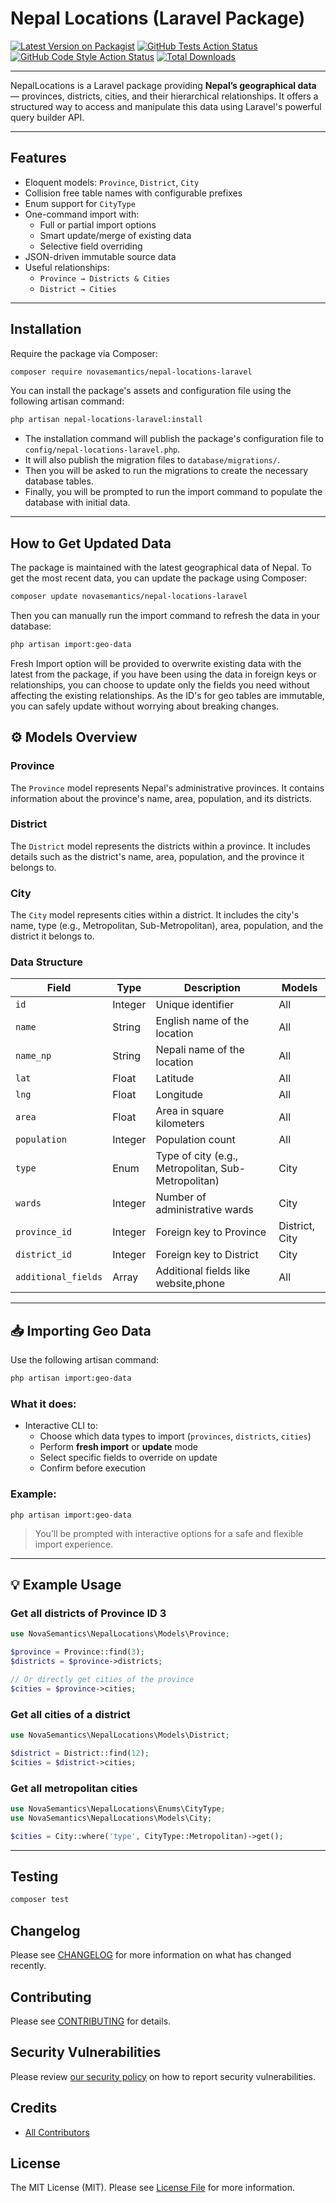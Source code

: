 # Nepal Locations (Laravel Package)

[![Latest Version on Packagist](https://img.shields.io/packagist/v/novasemantics/nepal-locations-laravel.svg?style=flat-square)](https://packagist.org/packages/novasemantics/nepal-locations-laravel)
[![GitHub Tests Action Status](https://img.shields.io/github/actions/workflow/status/novasemantics/nepal-locations-laravel/run-tests.yml?branch=main&label=tests&style=flat-square)](https://github.com/novasemantics/nepal-locations-laravel/actions?query=workflow%3Arun-tests+branch%3Amain)
[![GitHub Code Style Action Status](https://img.shields.io/github/actions/workflow/status/novasemantics/nepal-locations-laravel/fix-php-code-style-issues.yml?branch=main&label=code%20style&style=flat-square)](https://github.com/novasemantics/nepal-locations-laravel/actions?query=workflow%3A"Fix+PHP+code+style+issues"+branch%3Amain)
[![Total Downloads](https://img.shields.io/packagist/dt/novasemantics/nepal-locations-laravel.svg?style=flat-square)](https://packagist.org/packages/novasemantics/nepal-locations-laravel)

---

NepalLocations is a Laravel package providing **Nepal’s geographical data** — provinces, districts, cities, and their
hierarchical relationships. It offers a structured way to access and manipulate this data using Laravel's powerful query
builder API.

---

## Features

- Eloquent models: `Province`, `District`, `City`
- Collision free table names with configurable prefixes
- Enum support for `CityType`
- One-command import with:
    - Full or partial import options
    - Smart update/merge of existing data
    - Selective field overriding
- JSON-driven immutable source data
- Useful relationships:
    - `Province → Districts & Cities`
    - `District → Cities`

---

## Installation

Require the package via Composer:

```bash
composer require novasemantics/nepal-locations-laravel
```

You can install the package's assets and configuration file using the following artisan command:

```bash
php artisan nepal-locations-laravel:install
```

- The installation command will publish the package's configuration file to `config/nepal-locations-laravel.php`.
- It will also publish the migration files to `database/migrations/`.
- Then you will be asked to run the migrations to create the necessary database tables.
- Finally, you will be prompted to run the import command to populate the database with initial data.

---

## How to Get Updated Data

The package is maintained with the latest geographical data of Nepal. To get the most recent data, you
can update the package using Composer:

```bash
composer update novasemantics/nepal-locations-laravel
```

Then you can manually run the import command to refresh the data in your database:

```bash
php artisan import:geo-data
```

Fresh Import option will be provided to overwrite existing data with the latest from the package, if
you have been using the data in foreign keys or relationships, you can choose to update only the fields you need
without affecting the existing relationships. As the ID's for geo tables are immutable, you can safely update
without worrying about breaking changes.

## ⚙️ Models Overview

### Province

The `Province` model represents Nepal's administrative provinces. It contains information about the province's name,
area, population, and its districts.

### District

The `District` model represents the districts within a province. It includes details such as the district's name, area,
population, and the province it belongs to.

### City

The `City` model represents cities within a district. It includes the city's name, type (e.g., Metropolitan,
Sub-Metropolitan), area, population, and the district it belongs to.

### Data Structure

| Field               | Type    | Description                                         | Models         |
|---------------------|---------|-----------------------------------------------------|----------------|
| `id`                | Integer | Unique identifier                                   | All            |
| `name`              | String  | English name of the location                        | All            |
| `name_np`           | String  | Nepali name of the location                         | All            |
| `lat`               | Float   | Latitude                                            | All            |
| `lng`               | Float   | Longitude                                           | All            |
| `area`              | Float   | Area in square kilometers                           | All            |
| `population`        | Integer | Population count                                    | All            |
| `type`              | Enum    | Type of city (e.g., Metropolitan, Sub-Metropolitan) | City           |
| `wards`             | Integer | Number of administrative wards                      | City           |
| `province_id`       | Integer | Foreign key to Province                             | District, City |
| `district_id`       | Integer | Foreign key to District                             | City           |
| `additional_fields` | Array   | Additional fields like website,phone                | All            |

---

## 📥 Importing Geo Data

Use the following artisan command:

```bash
php artisan import:geo-data
```

### What it does:

- Interactive CLI to:
    - Choose which data types to import (`provinces`, `districts`, `cities`)
    - Perform **fresh import** or **update** mode
    - Select specific fields to override on update
    - Confirm before execution

### Example:

```
php artisan import:geo-data
```

> You’ll be prompted with interactive options for a safe and flexible import experience.

---

## 💡 Example Usage

### Get all districts of Province ID 3

```php
use NovaSemantics\NepalLocations\Models\Province;

$province = Province::find(3);
$districts = $province->districts;

// Or directly get cities of the province
$cities = $province->cities;
```

### Get all cities of a district

```php
use NovaSemantics\NepalLocations\Models\District;

$district = District::find(12);
$cities = $district->cities;
```

### Get all metropolitan cities

```php
use NovaSemantics\NepalLocations\Enums\CityType;
use NovaSemantics\NepalLocations\Models\City;

$cities = City::where('type', CityType::Metropolitan)->get();
```

---

## Testing

```bash
composer test
```

## Changelog

Please see [CHANGELOG](CHANGELOG.md) for more information on what has changed recently.

## Contributing

Please see [CONTRIBUTING](CONTRIBUTING.md) for details.

## Security Vulnerabilities

Please review [our security policy](../../security/policy) on how to report security vulnerabilities.

## Credits

- [All Contributors](../../contributors)

## License

The MIT License (MIT). Please see [License File](LICENSE.md) for more information.
